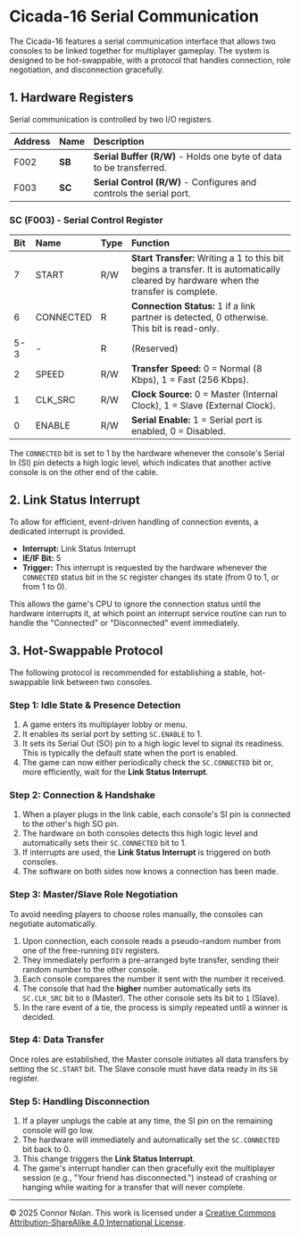 # **Cicada-16 Serial Communication**

The Cicada-16 features a serial communication interface that allows two consoles to be linked together for multiplayer gameplay. The system is designed to be hot-swappable, with a protocol that handles connection, role negotiation, and disconnection gracefully.

## **1. Hardware Registers**

Serial communication is controlled by two I/O registers.

| Address | Name | Description                                                              |
| :------ | :--- | :----------------------------------------------------------------------- |
| F002    | **SB** | **Serial Buffer (R/W)** - Holds one byte of data to be transferred.      |
| F003    | **SC** | **Serial Control (R/W)** - Configures and controls the serial port.      |

### **SC (F003) - Serial Control Register**

| Bit | Name        | Type | Function                                                                                                                   |
| :-- | :---------- | :--- | :------------------------------------------------------------------------------------------------------------------------- |
| 7   | START       | R/W  | **Start Transfer:** Writing a 1 to this bit begins a transfer. It is automatically cleared by hardware when the transfer is complete. |
| 6   | CONNECTED   | R    | **Connection Status:** 1 if a link partner is detected, 0 otherwise. This bit is read-only.                                |
| 5-3 | -           | R    | (Reserved)                                                                                                               |
| 2   | SPEED       | R/W  | **Transfer Speed:** 0 = Normal (8 Kbps), 1 = Fast (256 Kbps).                                                              |
| 1   | CLK_SRC     | R/W  | **Clock Source:** 0 = Master (Internal Clock), 1 = Slave (External Clock).                                               |
| 0   | ENABLE      | R/W  | **Serial Enable:** 1 = Serial port is enabled, 0 = Disabled.                                                               |

The `CONNECTED` bit is set to 1 by the hardware whenever the console's Serial In (SI) pin detects a high logic level, which indicates that another active console is on the other end of the cable.

## **2. Link Status Interrupt**

To allow for efficient, event-driven handling of connection events, a dedicated interrupt is provided.

-   **Interrupt:** Link Status Interrupt
-   **IE/IF Bit:** 5
-   **Trigger:** This interrupt is requested by the hardware whenever the `CONNECTED` status bit in the `SC` register changes its state (from 0 to 1, or from 1 to 0).

This allows the game's CPU to ignore the connection status until the hardware interrupts it, at which point an interrupt service routine can run to handle the "Connected" or "Disconnected" event immediately.

## **3. Hot-Swappable Protocol**

The following protocol is recommended for establishing a stable, hot-swappable link between two consoles.

### **Step 1: Idle State & Presence Detection**

1.  A game enters its multiplayer lobby or menu.
2.  It enables its serial port by setting `SC.ENABLE` to 1.
3.  It sets its Serial Out (SO) pin to a high logic level to signal its readiness. This is typically the default state when the port is enabled.
4.  The game can now either periodically check the `SC.CONNECTED` bit or, more efficiently, wait for the **Link Status Interrupt**.

### **Step 2: Connection & Handshake**

1.  When a player plugs in the link cable, each console's SI pin is connected to the other's high SO pin.
2.  The hardware on both consoles detects this high logic level and automatically sets their `SC.CONNECTED` bit to 1.
3.  If interrupts are used, the **Link Status Interrupt** is triggered on both consoles.
4.  The software on both sides now knows a connection has been made.

### **Step 3: Master/Slave Role Negotiation**

To avoid needing players to choose roles manually, the consoles can negotiate automatically.

1.  Upon connection, each console reads a pseudo-random number from one of the free-running `DIV` registers.
2.  They immediately perform a pre-arranged byte transfer, sending their random number to the other console.
3.  Each console compares the number it sent with the number it received.
4.  The console that had the **higher** number automatically sets its `SC.CLK_SRC` bit to `0` (Master). The other console sets its bit to `1` (Slave).
5.  In the rare event of a tie, the process is simply repeated until a winner is decided.

### **Step 4: Data Transfer**

Once roles are established, the Master console initiates all data transfers by setting the `SC.START` bit. The Slave console must have data ready in its `SB` register.

### **Step 5: Handling Disconnection**

1.  If a player unplugs the cable at any time, the SI pin on the remaining console will go low.
2.  The hardware will immediately and automatically set the `SC.CONNECTED` bit back to 0.
3.  This change triggers the **Link Status Interrupt**.
4.  The game's interrupt handler can then gracefully exit the multiplayer session (e.g., "Your friend has disconnected.") instead of crashing or hanging while waiting for a transfer that will never complete.


---

© 2025 Connor Nolan. This work is licensed under a
[Creative Commons Attribution-ShareAlike 4.0 International License](http://creativecommons.org/licenses/by-sa/4.0/).
